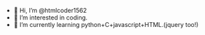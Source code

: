 - 👋 Hi, I’m @htmlcoder1562
- 👀 I’m interested in coding.
- 🌱 I’m currently learning python+C+javascript+HTML.(jquery too!)
